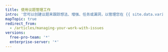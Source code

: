 ```yaml
---
title: 使用议题管理工作
intro: '您可以创建议题来跟踪想法、增强、任务或漏洞，以管理您在 {{ site.data.variables.product.product_name }} 上的工作。'
mapTopic: true
redirect_from:
  - /articles/managing-your-work-with-issues
versions:
  free-pro-team: '*'
  enterprise-server: '*'
---
```


